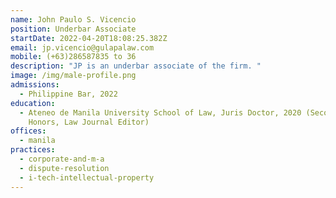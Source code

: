 ```yaml
---
name: John Paulo S. Vicencio
position: Underbar Associate
startDate: 2022-04-20T18:08:25.382Z
email: jp.vicencio@gulapalaw.com
mobile: (+63)286587835 to 36
description: "JP is an underbar associate of the firm. "
image: /img/male-profile.png
admissions:
  - Philippine Bar, 2022
education:
  - Ateneo de Manila University School of Law, Juris Doctor, 2020 (Second
    Honors, Law Journal Editor)
offices:
  - manila
practices:
  - corporate-and-m-a
  - dispute-resolution
  - i-tech-intellectual-property
---
```

